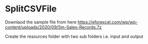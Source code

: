 # SplitCSVFile

Downlaod the sample file from here 
https://eforexcel.com/wp/wp-content/uploads/2020/09/5m-Sales-Records.7z

Create the resources folder with two sub folders i.e. input and output
